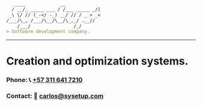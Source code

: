 ```markdown
   ____             __             
  / __/_ _____ ___ / /___ _____ _/|
 _\ \/ // (_-</ -_) __/ // / _ > _<
/___/\_, /___/\__/\__/\_,_/ .__//  
    /___/                /_/       
> Software development company.

```
----

#  Creation and optimization systems.

### **Phone:** 📞 [+57 311 641 7210](tel:+573116417210)

### **Contact:** 📧 [carlos@sysetup.com](mailto:carlos@sysetup.com)